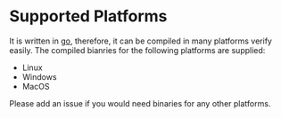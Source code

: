 # Supported Platforms

It is written in [go](https://golang.org/), therefore, it can be compiled
in many platforms verify easily. The compiled bianries for the following 
platforms are supplied:

* Linux
* Windows
* MacOS

Please add an issue if you would need binaries for any other platforms.
